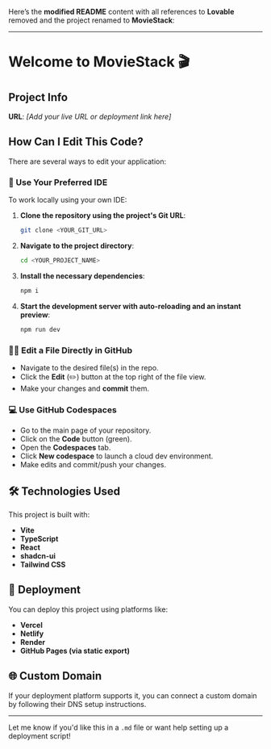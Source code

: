 Here’s the **modified README** content with all references to **Lovable** removed and the project renamed to **MovieStack**:

---

# Welcome to MovieStack 🎬

## Project Info

**URL**: *\[Add your live URL or deployment link here]*

## How Can I Edit This Code?

There are several ways to edit your application:

### 🔧 Use Your Preferred IDE

To work locally using your own IDE:

1. **Clone the repository using the project's Git URL**:

   ```sh
   git clone <YOUR_GIT_URL>
   ```

2. **Navigate to the project directory**:

   ```sh
   cd <YOUR_PROJECT_NAME>
   ```

3. **Install the necessary dependencies**:

   ```sh
   npm i
   ```

4. **Start the development server with auto-reloading and an instant preview**:

   ```sh
   npm run dev
   ```

### 🧑‍💻 Edit a File Directly in GitHub

* Navigate to the desired file(s) in the repo.
* Click the **Edit** (✏️) button at the top right of the file view.
* Make your changes and **commit** them.

### 💻 Use GitHub Codespaces

* Go to the main page of your repository.
* Click on the **Code** button (green).
* Open the **Codespaces** tab.
* Click **New codespace** to launch a cloud dev environment.
* Make edits and commit/push your changes.

## 🛠 Technologies Used

This project is built with:

* **Vite**
* **TypeScript**
* **React**
* **shadcn-ui**
* **Tailwind CSS**

## 🚀 Deployment

You can deploy this project using platforms like:

* **Vercel**
* **Netlify**
* **Render**
* **GitHub Pages (via static export)**

## 🌐 Custom Domain

If your deployment platform supports it, you can connect a custom domain by following their DNS setup instructions.

---

Let me know if you'd like this in a `.md` file or want help setting up a deployment script!
